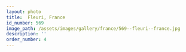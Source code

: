 ```yaml
---
layout: photo
title:  Fleuri, France
id_number: 569
image_path: /assets/images/gallery/france/569--fleuri--france.jpg
description: ''
order_number: 4
---
```

